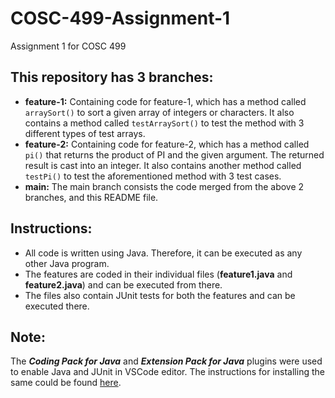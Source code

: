 # COSC-499-Assignment-1
Assignment 1 for COSC 499

## This repository has 3 branches:
- **feature-1:** Containing code for feature-1, which has a method called ```arraySort()``` to sort a given array of integers or characters. It also contains a method called ```testArraySort()``` to test the method with 3 different types of test arrays.
- **feature-2:** Containing code for feature-2, which has a method called ```pi()``` that returns the product of PI and the given argument. The returned result is cast into an integer. It also contains another method called ```testPi()``` to test the aforementioned method with 3 test cases.
- **main:** The main branch consists the code merged from the above 2 branches, and this README file.

## Instructions:
- All code is written using Java. Therefore, it can be executed as any other Java program. 
- The features are coded in their individual files (**feature1.java** and **feature2.java**) and can be executed from there.
- The files also contain JUnit tests for both the features and can be executed there.

## Note:
The ***Coding Pack for Java*** and ***Extension Pack for Java*** plugins were used to enable Java and JUnit in VSCode editor. The instructions for installing the same could be found [here](https://code.visualstudio.com/docs/languages/java).

